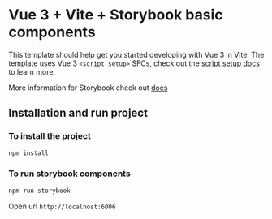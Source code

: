 # Vue 3 + Vite + Storybook basic components

This template should help get you started developing with Vue 3 in Vite. The template uses Vue 3 `<script setup>` SFCs, check out the [script setup docs](https://v3.vuejs.org/api/sfc-script-setup.html#sfc-script-setup) to learn more.

More information for Storybook check out [docs](https://storybook.js.org/docs/vue/get-started/introduction)

## Installation and run project

### To install the project

```bash
npm install
```

### To run storybook components

```bash
npm run storybook
```

Open url `http://localhost:6006`
